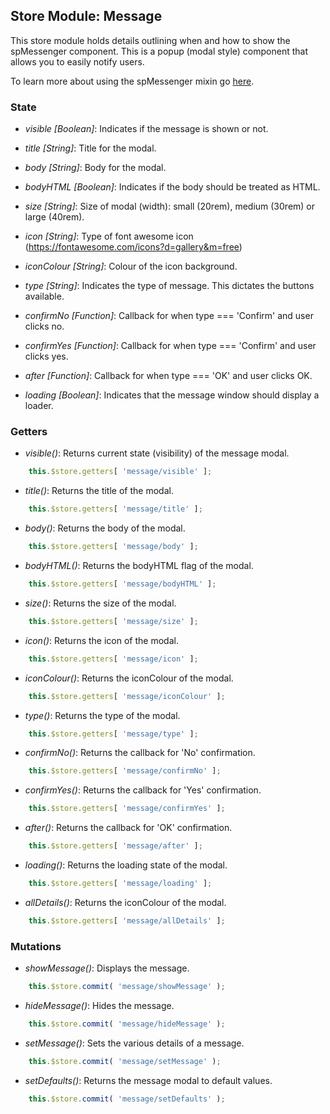 ## Store Module: Message

This store module holds details outlining when and how to show the spMessenger component. This is a popup (modal style) component that allows you to easily notify users.

To learn more about using the spMessenger mixin go <a href="../mixins/spMessenger.md">here</a>.

### **State**
- *visible [Boolean]*: Indicates if the message is shown or not.

- *title [String]*: Title for the modal.

- *body [String]*: Body for the modal.

- *bodyHTML [Boolean]*: Indicates if the body should be treated as HTML.

- *size [String]*: Size of modal (width): small (20rem), medium (30rem) or large (40rem).

- *icon [String]*: Type of font awesome icon (https://fontawesome.com/icons?d=gallery&m=free)

- *iconColour [String]*: Colour of the icon background.

- *type [String]*: Indicates the type of message. This dictates the buttons available.

- *confirmNo [Function]*: Callback for when type === 'Confirm' and user clicks no.

- *confirmYes [Function]*: Callback for when type === 'Confirm' and user clicks yes.

- *after [Function]*: Callback for when type === 'OK' and user clicks OK.

- *loading [Boolean]*: Indicates that the message window should display a loader.

### **Getters**
- *visible()*: Returns current state (visibility) of the message modal.

```javascript
	this.$store.getters[ 'message/visible' ];
```

- *title()*: Returns the title of the modal.

```javascript
	this.$store.getters[ 'message/title' ];
```

- *body()*: Returns the body of the modal.

```javascript
	this.$store.getters[ 'message/body' ];
```

- *bodyHTML()*: Returns the bodyHTML flag of the modal.

```javascript
	this.$store.getters[ 'message/bodyHTML' ];
```

- *size()*: Returns the size of the modal.

```javascript
	this.$store.getters[ 'message/size' ];
```

- *icon()*: Returns the icon of the modal.

```javascript
	this.$store.getters[ 'message/icon' ];
```

- *iconColour()*: Returns the iconColour of the modal.

```javascript
	this.$store.getters[ 'message/iconColour' ];
```

- *type()*: Returns the type of the modal.

```javascript
	this.$store.getters[ 'message/type' ];
```

- *confirmNo()*: Returns the callback for 'No' confirmation.

```javascript
	this.$store.getters[ 'message/confirmNo' ];
```

- *confirmYes()*: Returns the callback for 'Yes' confirmation.

```javascript
	this.$store.getters[ 'message/confirmYes' ];
```

- *after()*: Returns the callback for 'OK' confirmation.

```javascript
	this.$store.getters[ 'message/after' ];
```

- *loading()*: Returns the loading state of the modal.

```javascript
	this.$store.getters[ 'message/loading' ];
```

- *allDetails()*: Returns the iconColour of the modal.

```javascript
	this.$store.getters[ 'message/allDetails' ];
```

### **Mutations**
- *showMessage()*: Displays the message.

```javascript
	this.$store.commit( 'message/showMessage' );
```

- *hideMessage()*: Hides the message.

```javascript
	this.$store.commit( 'message/hideMessage' );
```

- *setMessage()*: Sets the various details of a message.

```javascript
	this.$store.commit( 'message/setMessage' );
```

- *setDefaults()*: Returns the message modal to default values.

```javascript
	this.$store.commit( 'message/setDefaults' );
```
